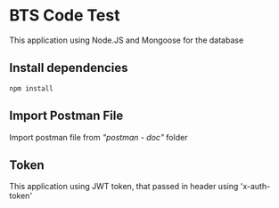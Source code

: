 # BTS Code Test

This application using Node.JS and Mongoose for the database

## Install dependencies

```
npm install
```

## Import Postman File

Import postman file from _"postman - doc"_ folder

## Token

This application using JWT token, that passed in header using 'x-auth-token'
